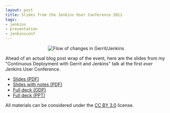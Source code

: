```yaml
---
layout: post
title: Slides from the Jenkins User Conference 2011
tags:
- jenkins
- presentation
- jenkinsconf
---
```





<center><img
src="http://agentdero.cachefly.net/unethicalblogger.com/images/flow-of-changes.png"
alt="Flow of changes in Gerrit/Jenkins"/></center>

Ahead of an actual blog post wrap of the event, here are the slides from my
"Continuous Deployment with Gerrit and Jenkins" talk at the first *ever*
Jenkins User Conference.

 * [Slides (PDF)](http://strongspace.com/rtyler/public/gerrit-jenkins.pdf)
 * [Slides with notes (PDF)](http://strongspace.com/rtyler/public/gerrit-jenkins-notes.pdf)
 * [Full deck (ODP)](http://strongspace.com/rtyler/public/gerrit-jenkins.odp)
 * [Full deck (PPT)](http://strongspace.com/rtyler/public/gerrit-jenkins.ppt)

All materials can be considered under the [CC BY
3.0](http://creativecommons.org/licenses/by/3.0/) license.

